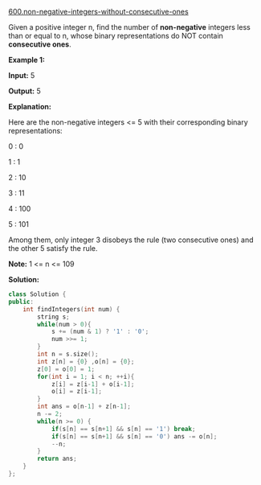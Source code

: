 [600.non-negative-integers-without-consecutive-ones](https://leetcode.com/problems/non-negative-integers-without-consecutive-ones/)  

Given a positive integer n, find the number of **non-negative** integers less than or equal to n, whose binary representations do NOT contain **consecutive ones**.

**Example 1:**  

  
**Input:** 5
  
**Output:** 5
  
**Explanation:** 
  
Here are the non-negative integers <= 5 with their corresponding binary representations:
  
0 : 0
  
1 : 1
  
2 : 10
  
3 : 11
  
4 : 100
  
5 : 101
  
Among them, only integer 3 disobeys the rule (two consecutive ones) and the other 5 satisfy the rule. 
  

**Note:** 1 <= n <= 109  



**Solution:**  

```cpp
class Solution {
public:
    int findIntegers(int num) {
        string s;
        while(num > 0){
            s += (num & 1) ? '1' : '0';
            num >>= 1;
        }
        int n = s.size();
        int z[n] = {0} ,o[n] = {0};
        z[0] = o[0] = 1;
        for(int i = 1; i < n; ++i){
            z[i] = z[i-1] + o[i-1];
            o[i] = z[i-1];
        }
        int ans = o[n-1] + z[n-1];
        n -= 2;
        while(n >= 0) {
            if(s[n] == s[n+1] && s[n] == '1') break;
            if(s[n] == s[n+1] && s[n] == '0') ans -= o[n];
            --n;
        }
        return ans;
    }
};
```
      